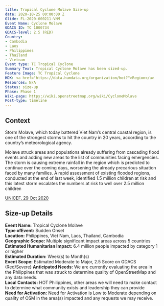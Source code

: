 ```yaml
---
title: Tropical Cyclone Molave Size-up
date: 2020-10-25 00:00:00 Z
Glide: FL-2020-000211-VNM
Event Name: Cyclone Molave
GDACS ID: TC 1000734
GDACS-level: 2.5 (RED)
Country:
- Cambodia
- Laos
- Philippines
- Thailand
- Vietnam
Event type: TC Tropical Cyclone
Summary Text: Tropical Cyclone Molave has been sized-up.
Feature Image: TC Tropical Cyclone
HDX: <a href="https://data.humdata.org/organization/hot?">Region</a>
Resources: N/A
Status: size-up
Phase: Phase 1
Wiki-page: https://wiki.openstreetmap.org/wiki/CycloneMolave
Post-type: timeline
---
```


<h2>Context</h2>

Storm Molave, which today battered Viet Nam’s central coastal region, is one of the strongest storms to hit the country in 20 years, according to the country’s meteorological agency. 

Molave struck areas and populations already suffering from cascading flood events and adding new areas to the list of communities facing emergencies. The storm is causing extreme rainfall in the region which is predicted to continue over the coming days, worsening the already precarious situation faced by many families. A rapid assessment of existing flooded regions, conducted at the end of last week, identified 1.5 million children at risk and this latest storm escalates the numbers at risk to well over 2.5 million children

<a href="https://reliefweb.int/disaster/fl-2020-000211-vnm" target="_blank">UNICEF, 29 Oct 2020</a>

<h2>Size-up Details</h2>

<strong>Event Name:</strong> Tropical Cyclone Molave<br>
<strong>Type ofEvent:</strong> Sudden Onset<br>
<strong>Location:</strong> Philippines, Viet Nam, Laos, Thailand, Cambodia<br>
<strong>Geographic Scope:</strong>  Multiple significant impact areas across 5 countries<br>
<strong>Estimated Humanitarian Impact:</strong> 6.4 million people impacted by category 1 or higher<br>
<strong>Estimated Duration:</strong> Week(s) to Month(s)<br>
<strong>Event Scope:</strong> Estimated Moderate to Major, 2.5 Score on GDACS (Red/Severe)<be>
<strong>Anticipated Needs:</strong> We are currently evaluating the area in the Philippines that was struck to determine quality of OpenStreetMap and any data needs.<br>
<strong>Local Contacts:</strong> HOT Philippines, other areas we will need to make contact to determine what community exists and leadership they can provide<br>
<strong>Need for Activation:</strong> Need for Activation is Low to Moderate depending on quality of OSM in the area(s) impacted and any requests we may receive.<br>